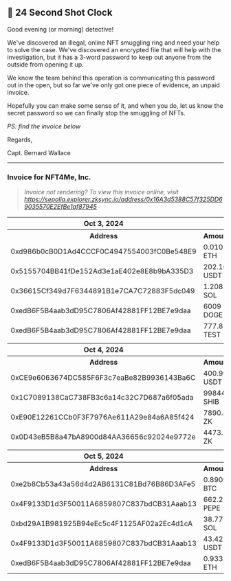 ## 🏀 24 Second Shot Clock

Good evening (or morning) detective!

We've discovered an illegal, online NFT smuggling ring and need your help to
solve the case. We've discovered an encrypted file that will help with the
investigation, but it has a 3-word password to keep out anyone from the outside
from opening it up.

We know the team behind this operation is communicating this password out in the
open, but so far we've only got one piece of evidence, an unpaid invoice.

Hopefully you can make some sense of it, and when you do, let us know the secret
password so we can finally stop the smuggling of NFTs.

*PS: find the invoice below*

Regards,

Capt. Bernard Wallace

---

### Invoice for NFT4Me, Inc.

> *Invoice not rendering? To view this invoice online, visit https://sepolia.explorer.zksync.io/address/0x16A3d5388C57f325DD69035570E2EfBe1af87945*

<table>
  <tr>
    <th>Oct 3, 2024</th>
    <th></th>
  </tr>
  <tr>
    <th>Address</th>
    <th>Amount</th>
  </tr>
  <tr>
    <td>
      0xd986b0cB0D1Ad4CCCF0C4947554003fC0Be548E9
    </td>
    <td>
      0.0102 ETH
    </td>
  </tr>
  <tr>
    <td>
      0x5155704BB41fDe152Ad3e1aE402e8E8b9bA335D3
    </td>
    <td>
      202.10 USDT
    </td>
  </tr>
  <tr>
    <td>
      0x36615Cf349d7F6344891B1e7CA7C72883F5dc049
    </td>
    <td>
      1.2081 SOL
    </td>
  </tr>
  <tr>
    <td>
      0xedB6F5B4aab3dD95C7806Af42881FF12BE7e9daa
    </td>
    <td>
     6009 DOGE
    </td>
  </tr>
  <tr>
    <td>
      0xedB6F5B4aab3dD95C7806Af42881FF12BE7e9daa
    </td>
    <td>
      777.8 TEST
    </td>
  </tr>
  <tr>
    <td>
    </td>
    <td>
    </td>
  </tr>
    <th>Oct 4, 2024</th>
    <th></th>
  </tr>
  <tr>
    <th>Address</th>
    <th>Amount</th>
  </tr>
  <tr>
    <td>
      0xCE9e6063674DC585F6F3c7eaBe82B9936143Ba6C
    </td>
    <td>
      400.99 USDT
    </td>
  </tr>
  <tr>
    <td>
      0x1C7089138CaC738FB3c6a14c32C7D687a6f05ada
    </td>
    <td>
      99844 SHIB
    </td>
  </tr>
  <tr>
    <td>
      0xE90E12261CCb0F3F7976Ae611A29e84a6A85f424
    </td>
    <td>
      7890.8 ZK
    </td>
  </tr>
  <tr>
    <td>
      0x0D43eB5B8a47bA8900d84AA36656c92024e9772e
    </td>
    <td>
      4473.2 ZK
    </td>
  </tr>
  <tr>
    <td>
    </td>
    <td>
    </td>
  </tr>
    <th>Oct 5, 2024</th>
    <th></th>
  </tr>
  <tr>
    <th>Address</th>
    <th>Amount</th>
  </tr>
  <tr>
    <td>
      0xe2b8Cb53a43a56d4d2AB6131C81Bd76B86D3AFe5
    </td>
    <td>
      0.8909 BTC
    </td>
  </tr>
  <tr>
    <td>
      0x4F9133D1d3F50011A6859807C837bdCB31Aaab13
    </td>
    <td>
      662.21 PEPE
    </td>
  </tr>
  <tr>
    <td>
      0xbd29A1B981925B94eEc5c4F1125AF02a2Ec4d1cA
    </td>
    <td>
      38.777 SOL
    </td>
  </tr>
  <tr>
    <td>
      0x4F9133D1d3F50011A6859807C837bdCB31Aaab13
    </td>
    <td>
      43.42 USDT
    </td>
  </tr>
  <tr>
    <td>
      0xedB6F5B4aab3dD95C7806Af42881FF12BE7e9daa
    </td>
    <td>
      0.9332 ETH
    </td>
  </tr>
</table>
